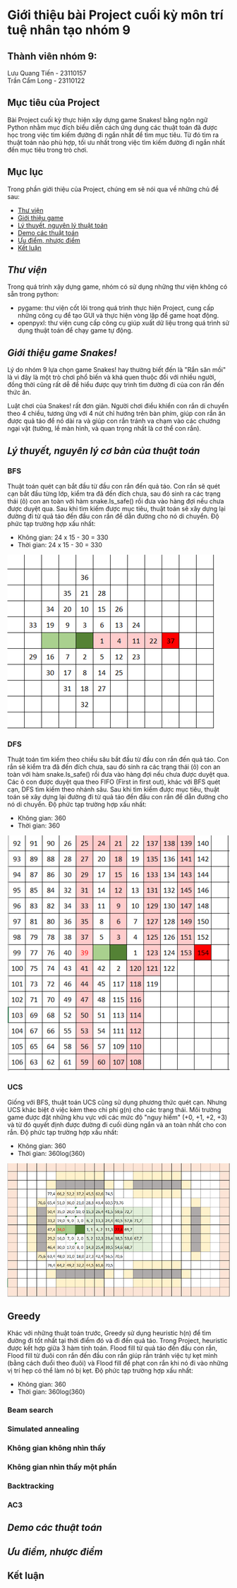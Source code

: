 # **Giới thiệu bài Project cuối kỳ môn trí tuệ nhân tạo nhóm 9**

## Thành viên nhóm 9:
Lưu Quang Tiến - 23110157\
Trần Cẩm Long - 23110122

## **Mục tiêu của Project**
Bài Project cuối kỳ thực hiện xây dựng game Snakes! bằng ngôn ngữ Python nhằm mục đích biểu diễn cách ứng dụng các thuật toán đã được học trong việc tìm kiếm đường đi ngắn nhất để tìm mục tiêu. Từ đó tìm ra thuật toán nào phù hợp, tối ưu nhất trong việc tìm kiếm đường đi ngắn nhất đến mục tiêu trong trò chơi.

## **Mục lục**
Trong phần giới thiệu của Project, chúng em sẽ nói qua về những chủ đề sau:
- [Thư viện](#Thư-viện)
- [Giới thiệu game](#Giới-thiệu-game-Snakes!)
- [Lý thuyết, nguyên lý thuật toán](#Lý-thuyết,-nguyên-lý-cơ-bản-của-thuật-toán.)
- [Demo các thuật toán](#demo-các-thuật-toán)
- [Ưu điểm, nhược điểm](#ưu-điểm-nhược-điểm)
- [Kết luận](#kết-luận)

## *Thư viện*
Trong quá trình xậy dựng game, nhóm có sử dụng những thư viện không có sẵn trong python:
- pygame: thư viện cốt lõi trong quá trình thực hiện Project, cung cấp những công cụ để tạo GUI và thực hiện vòng lặp để game hoạt động.
- openpyxl: thư viện cung cấp công cụ giúp xuất dữ liệu trong quá trình sử dụng thuật toán để chạy game tự động.

## *Giới thiệu game Snakes!*
Lý do nhóm 9 lựa chọn game Snakes! hay thường biết đến là "Rắn săn mồi" là vì đây là một trò chơi phổ biến và khá quen thuộc đối với nhiều người, đồng thời cũng rất dễ để hiểu được quy trình tìm đường đi của con rắn đến thức ăn.

Luật chơi của Snakes! rất đơn giản. Người chơi điều khiển con rắn di chuyển theo 4 chiều, tương ứng với 4 nút chỉ hướng trên bàn phím, giúp con rắn ăn được quả táo để nó dài ra và giúp con rắn tránh va chạm vào các chướng ngại vật (tường, lề màn hình, và quan trọng nhất là cơ thể con rắn).

## *Lý thuyết, nguyên lý cơ bản của thuật toán*

### BFS
Thuật toán quét cạn bắt đầu từ đầu con rắn đến quả táo. Con rắn sẽ quét cạn bắt đầu từng lớp, kiểm tra đã đến đích chưa, sau đó sinh ra các trạng thái (ô) con an toàn với hàm snake.Is_safe() rồi đưa vào hàng đợi nếu chưa được duyệt qua. Sau khi tìm kiếm được mục tiêu, thuật toán sẽ xây dựng lại đường đi từ quả táo đến đầu con rắn để dẫn đường cho nó di chuyển.
Độ phức tạp trường hợp xấu nhất:
- Không gian: 24 x 15 - 30 = 330
- Thời gian: 24 x 15 - 30 = 330

![BFS_pathfinding](asset/BFS.png)

### DFS
Thuật toán tìm kiếm theo chiều sâu bắt đầu từ đầu con rắn đến quả táo. Con rắn sẽ kiểm tra đã đến đích chưa, sau đó sinh ra các trạng thái (ô) con an toàn với hàm snake.Is_safe() rồi đưa vào hàng đợi nếu chưa được duyệt qua. Các ô con được duyệt qua theo FIFO (First in first out), khác với BFS quét cạn, DFS tìm kiếm theo nhánh sâu. Sau khi tìm kiếm được mục tiêu, thuật toán sẽ xây dựng lại đường đi từ quả táo đến đầu con rắn để dẫn đường cho nó di chuyển.
Độ phức tạp trường hợp xấu nhất:
- Không gian: 360
- Thời gian: 360

![DFS_pathfinding](asset/DFS.png)

### UCS
Giống với BFS, thuật toán UCS cũng sử dụng phương thức quét cạn. Nhưng UCS khác biệt ở việc kèm theo chi phí g(n) cho các trạng thái. Môi trường game được đặt những khu vực với các mức độ "nguy hiểm" (+0, +1, +2, +3) và từ đó quyết định được đường đi cuối dùng ngắn và an toàn nhất cho con rắn.
Độ phức tạp trường hợp xấu nhất:
- Không gian: 360
- Thời gian: 360log(360)

![UCS_pathfinding](asset/UCS.png)

## Greedy
Khác với những thuật toán trước, Greedy sử dụng heuristic h(n) để tìm đường đi tốt nhất tại thời điểm đó và đi đến quả táo. Trong Project, heuristic được kết hợp giữa 3 hàm tính toán. Flood fill từ quả táo đến đầu con rắn, Flood fill từ đuôi con rắn đến đầu con rắn giúp rắn tránh việc tự kẹt mình (bằng cách đuổi theo đuôi) và Flood fill để phạt con rắn khi nó đi vào những vị trí hẹp có thể làm nó bị kẹt.
Độ phức tạp trường hợp xấu nhất:
- Không gian: 360
- Thời gian: 360log(360)



### Beam search


### Simulated annealing


### Không gian không nhìn thấy


### Không gian nhìn thấy một phần


### Backtracking


### AC3

## *Demo các thuật toán*
## *Ưu điểm, nhược điểm*
## **Kết luận**
